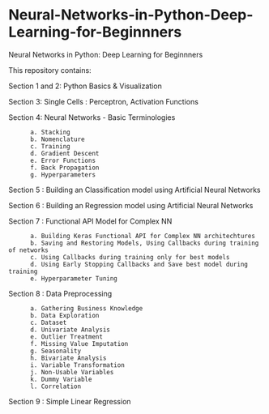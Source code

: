 # Neural-Networks-in-Python-Deep-Learning-for-Beginnners
Neural Networks in Python: Deep Learning for Beginnners

This repository contains:

Section 1 and  2: Python Basics & Visualization

Section 3: Single Cells :  Perceptron, Activation Functions

Section 4: Neural Networks - Basic Terminologies 

          a. Stacking          
          b. Nomenclature
          c. Training
          d. Gradient Descent
          e. Error Functions
          f. Back Propagation
          g. Hyperparameters

Section 5 : Building an Classification model using Artificial Neural Networks

Section 6 : Building an Regression model using Artificial Neural Networks

Section 7 : Functional API Model for Complex NN 

          a. Building Keras Functional API for Complex NN architechtures
          b. Saving and Restoring Models, Using Callbacks during training of networks
          c. Using Callbacks during training only for best models
          d. Using Early Stopping Callbacks and Save best model during training
          e. Hyperparameter Tuning
          
Section 8 : Data Preprocessing

          a. Gathering Business Knowledge
          b. Data Exploration
          c. Dataset
          d. Univariate Analysis
          e. Outlier Treatment
          f. Missing Value Imputation
          g. Seasonality
          h. Bivariate Analysis
          i. Variable Transformation
          j. Non-Usable Variables
          k. Dummy Variable
          l. Correlation
          
Section 9 : Simple Linear Regression

